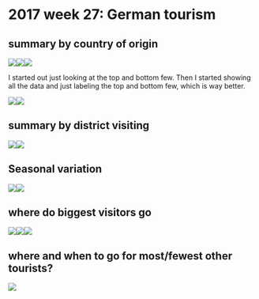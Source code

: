 2017 week 27: German tourism
================

summary by country of origin
----------------------------

![](2017-week-27_files/figure-markdown_github/unnamed-chunk-2-1.png)![](2017-week-27_files/figure-markdown_github/unnamed-chunk-2-2.png)![](2017-week-27_files/figure-markdown_github/unnamed-chunk-2-3.png)

I started out just looking at the top and bottom few. Then I started showing all the data and just labeling the top and bottom few, which is way better.

![](2017-week-27_files/figure-markdown_github/unnamed-chunk-3-1.png)![](2017-week-27_files/figure-markdown_github/unnamed-chunk-3-2.png)

summary by district visiting
----------------------------

![](2017-week-27_files/figure-markdown_github/unnamed-chunk-4-1.png)![](2017-week-27_files/figure-markdown_github/unnamed-chunk-4-2.png)

Seasonal variation
------------------

![](2017-week-27_files/figure-markdown_github/unnamed-chunk-5-1.png)![](2017-week-27_files/figure-markdown_github/unnamed-chunk-5-2.png)

where do biggest visitors go
----------------------------

![](2017-week-27_files/figure-markdown_github/unnamed-chunk-6-1.png)![](2017-week-27_files/figure-markdown_github/unnamed-chunk-6-2.png)![](2017-week-27_files/figure-markdown_github/unnamed-chunk-6-3.png)

where and when to go for most/fewest other tourists?
----------------------------------------------------

![](2017-week-27_files/figure-markdown_github/unnamed-chunk-7-1.png)
